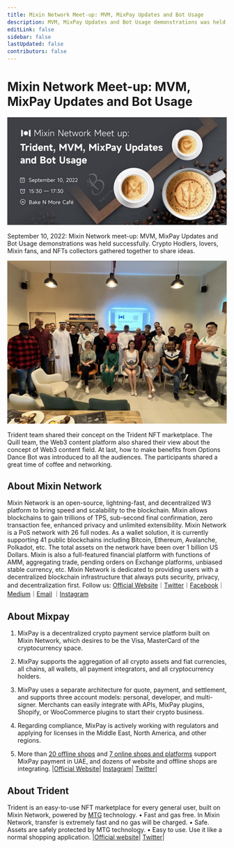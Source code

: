 ```yaml
---
title: Mixin Network Meet-up: MVM, MixPay Updates and Bot Usage
description: MVM, MixPay Updates and Bot Usage demonstrations was held successfully. Trident team shared their concept on the Trident NFT marketplace. The Quill team, the Web3 content platform also shared their view about the concept of Web3 content field. At last, how to make benefits from Options Dance Bot was introduced.
editLink: false
sidebar: false
lastUpdated: false
contributors: false
---
```


# Mixin Network Meet-up: MVM, MixPay Updates and Bot Usage

![mvm-mixpay](./mvm-mixpay.jpg)

September 10, 2022: Mixin Network meet-up: MVM, MixPay Updates and Bot Usage demonstrations was held successfully. Crypto Hodlers, lovers, Mixin fans, and NFTs collectors gathered together to share ideas. 

![team-pic](./team-pic.png)

Trident team shared their concept on the Trident NFT marketplace. The Quill team, the Web3 content platform also shared their view about the concept of Web3 content field. At last, how to make benefits from Options Dance Bot was introduced to all the audiences. The participants shared a great time of coffee and networking.

## About Mixin Network
Mixin Network is an open-source, lightning-fast, and decentralized W3 platform to bring speed and scalability to the blockchain. Mixin allows blockchains to gain trillions of TPS, sub-second final confirmation, zero transaction fee, enhanced privacy and unlimited extensibility.
Mixin Network is a PoS network with 26 full nodes. As a wallet solution, it is currently supporting 41 public blockchains including Bitcoin, Ethereum, Avalanche, Polkadot, etc. The total assets on the network have been over 1 billion US Dollars. Mixin is also a full-featured financial platform with functions of AMM, aggregating trade, pending orders on Exchange platforms, unbiased stable currency, etc. Mixin Network is dedicated to providing users with a decentralized blockchain infrastructure that always puts security, privacy, and decentralization first.
Follow us:
[Official Website](https://mixin.one/)｜[Twitter](https://twitter.com/Mixin_Network)｜[Facebook](https://www.facebook.com/MixinNetwork)｜[Medium](https://medium.com/mixinnetwork)｜[Email](http://contact@mixin.one) ｜[Instagram](https://instagram.com/mixinnetwork)

## About Mixpay
1. MixPay is a decentralized crypto payment service platform built on Mixin Network, which desires to be the Visa, MasterCard of the cryptocurrency space.

2. MixPay supports the aggregation of all crypto assets and fiat currencies, all chains, all wallets, all payment integrators, and all cryptocurrency holders.

3. MixPay uses a separate architecture for quote, payment, and settlement, and supports three account models: personal, developer, and multi-signer. Merchants can easily integrate with APIs, MixPay plugins, Shopify, or WooCommerce plugins to start their crypto business.

4. Regarding compliance, MixPay is actively working with regulators and applying for licenses in the Middle East, North America, and other regions.

5. More than [20 offline shops](https://help.mixpay.me/en_US/for-businesses/offline-merchants-information) and [7 online shops and platforms](https://help.mixpay.me/en_US/for-businesses/online-platforms-and-shops-information) support MixPay payment in UAE, and dozens of website and offline shops are integrating.
|[Official Website](https://mixpay.me/)| [Instagram](https://www.instagram.com/mixpay.me)| [Twitter](https://twitter.com/MixPayHQ)|

## About Trident
Trident is an easy-to-use NFT marketplace for every general user, built on Mixin Network, powered by [MTG](https://github.com/MixinNetwork/trusted-group) technology.
• Fast and gas free. In Mixin Network, transfer is extremely fast and no gas will be charged.
• Safe. Assets are safely protected by MTG technology.
• Easy to use. Use it like a normal shopping application.
|[Official website](https://thetrident.one/)| [Twitter](https://twitter.com/trident_nft)|


